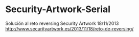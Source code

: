 Security-Artwork-Serial
=======================

Solución al reto reversing Security Artwork 18/11/2013<br>
http://www.securityartwork.es/2013/11/18/reto-de-reversing/
